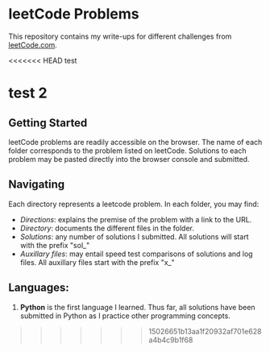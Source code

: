 # leetCode Problems
This repository contains my write-ups for different challenges from [leetCode.com](https://leetcode.com/problems/).

<<<<<<< HEAD
test

test 2
=======
## Getting Started
leetCode problems are readily accessible on the browser. The name of each folder corresponds to the problem listed on leetCode. Solutions to each problem may be pasted directly into the browser console and submitted.

## Navigating
Each directory represents a leetcode problem.  In each folder, you may find:
* _Directions_: explains the premise of the problem with a link to the URL.
* _Directory_: documents the different files in the folder.
* _Solutions_: any number of solutions I submitted. All solutions will start with the prefix "sol_"
* _Auxillary files_: may entail speed test comparisons of solutions and log files. All auxillary files start with the prefix "x_"

## Languages:
1. **Python** is the first language I learned. Thus far, all solutions have been submitted in Python as I practice other programming concepts.
>>>>>>> 15026651b13aa1f20932af701e628a4b4c9b1f68
